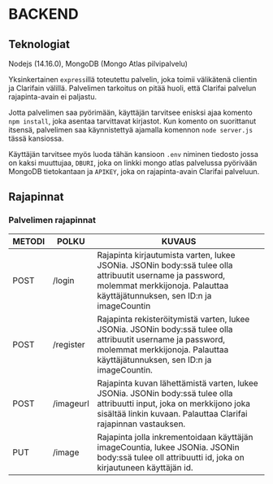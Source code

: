 # BACKEND
## Teknologiat
Nodejs (14.16.0), MongoDB (Mongo Atlas pilvipalvelu)

Yksinkertainen ```express```illä toteutettu palvelin, joka toimii välikätenä clientin ja Clarifain välillä. Palvelimen tarkoitus on pitää huoli, että Clarifai palvelun rajapinta-avain ei paljastu.

Jotta palvelimen saa pyörimään, käyttäjän tarvitsee enisksi ajaa komento ```npm install```, joka asentaa tarvittavat kirjastot. Kun komento on suorittanut itsensä, palvelimen saa käynnistettyä ajamalla komennon ```node server.js``` tässä kansiossa.

Käyttäjän tarvitsee myös luoda tähän kansioon ```.env``` niminen tiedosto jossa on kaksi muuttujaa, ```DBURI```, joka on linkki mongo atlas palvelussa pyörivään MongoDB tietokantaan ja ```APIKEY```, joka on rajapinta-avain Clarifai palveluun.

## Rajapinnat
### Palvelimen rajapinnat
| METODI | POLKU                       | KUVAUS                                   |
| ------ | --------------------------- | ---------------------------------------- |
| POST   | /login                      |Rajapinta kirjautumista varten, lukee JSONia. JSONin body:ssä tulee olla attribuutit username ja password, molemmat merkkijonoja. Palauttaa käyttäjätunnuksen, sen ID:n ja imageCountin                 |
| POST   | /register                   |Rajapinta rekisteröitymistä varten, lukee JSONia. JSONin body:ssä tulee olla attribuutit username ja password, molemmat merkkijonoja. Palauttaa käyttäjätunnuksen, sen ID:n ja imageCountin.             |
| POST   | /imageurl                   |Rajapinta kuvan lähettämistä varten, lukee JSONia. JSONin body:ssä tulee olla attribuutti input, joka on merkkijono joka sisältää linkin kuvaan. Palauttaa Clarifai rajapinnan vastauksen.  |
| PUT    | /image                      |Rajapinta jolla inkrementoidaan käyttäjän imageCountia, lukee JSONia. JSONin body:ssä tulee oll attribuutti id, joka on kirjautuneen käyttäjän id. |
